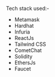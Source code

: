 Tech stack used:-

- Metamask
- Hardhat
- Infuria
- ReactJs
- Tailwind CSS
- CometChat
- Solidity
- EthersJs
- Faucet



